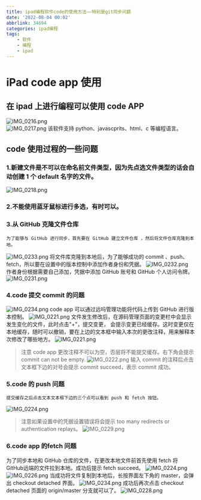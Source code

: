 ```yaml
---
title: ipad编程软件code的使用方法——特别是git同步问题
date: '2022-08-04 00:02'
abbrlink: 34694
categories: ipad编程
tags: 
    - 软件
    - 编程
    - ipad
---
```

<!-- 
---
title: 基于Hexo的hexo-theme-matery主题搭建博客并优化
date: 2019-10-03 14:25:00
author: 悟尘
img: /source/images/xxx.jpg
top: true
cover: true
coverImg: /images/1.jpg
password: 8d969eef6ecad3c29a3a629280e686cf0c3f5d5a86aff3ca12020c923adc6c92
toc: false
mathjax: false
summary: 这是你自定义的文章摘要内容，如果这个属性有值，文章卡片摘要就显示这段文字，否则程序会自动截取文章的部分内容作为摘要
categories: 工具
tags:
  - blog
  - hexo
---
标题行示例

-->
# iPad code app 使用
## 在 ipad 上进行编程可以使用 code APP
![IMG_0216.png](http://ezblog.gnway.cc/i/2022/08/17/62fcb08bad3c8.png)    
![IMG_0217.png](http://ezblog.gnway.cc/i/2022/08/17/62fcb3006912b.png)
    该软件支持 python、javascprits、html、c 等编程语言。
## code 使用过程的一些问题
### 1.新建文件是不可以在命名前文件类型，因为先点选文件类型的话会自动创建 1 个 default 名字的文件。
![IMG_0218.png](http://ezblog.gnway.cc/i/2022/08/17/62fcb31c9520e.png)
### 2.不能使用蓝牙鼠标进行多选，有时可以。
### 3.从 GitHub 克隆文件仓库
    为了能够与 GitHub 进行同步，首先要在 GitHub 建立文件仓库 ，然后将文件仓库克隆到本地。
![IMG_0233.png](http://ezblog.gnway.cc/i/2022/08/17/62fcb37872c77.png)
    将文件库克隆到本地后，为了能够成功的 commit 、push、fetch，所以要在设置中的版本控制中添加作者身份和凭据。
![IMG_0232.png](http://ezblog.gnway.cc/i/2022/08/17/62fcb39c3378d.png)
    作者身份根据需要自己添加，凭据中添加 GitHub 账号和 GitHub 个人访问令牌。
![IMG_0231.png](http://ezblog.gnway.cc/i/2022/08/17/62fcb3bc366b3.png)
### 4.code 提交 commit 的问题
![IMG_0234.png](http://ezblog.gnway.cc/i/2022/08/17/62fcb3dc97699.png)
    code app 可以通过远吗管理功能将代码上传到 GitHub 进行版本控制。
![IMG_0221.png](http://ezblog.gnway.cc/i/2022/08/17/62fcba697489f.png)
    文件发生修改后，在源码管理页面的变更栏中会显示发生变化的文件，此时点击"+"，提交变更，
    会提示变更已经缓存。这时变更仅在本地缓存，随时可以撤销，要在上边的文本框中输入本次的更改注释，用来解释本次修改了哪些地方。
![IMG_0221.png](http://ezblog.gnway.cc/i/2022/08/17/62fcba697489f.png)
> 注意 code app 更改注释不可以为空，否层将不能提交缓存。右下角会提示 commit can not be empty.
> ![IMG_0222.png](http://ezblog.gnway.cc/i/2022/08/17/62fcbe7d8e683.png)
    输入 commit 的注释后点击文本框下边的对号会提示 commit succeed，表示 commit 成功。
### 5.code 的 push 问题
    提交缓存之后点击文本文本框下边的三个点可以看到 push 和 fetch 按钮。
![IMG_0224.png](http://ezblog.gnway.cc/i/2022/08/17/62fcbe9dbeea8.png)
> 注意如果设置中的凭据设置错误将会提示 too many redirects or authentication replays。
![IMG_0229.png](http://ezblog.gnway.cc/i/2022/08/17/62fcbecebd738.png)
### 6.code app 的fetch 问题
为了同步本地和 GitHub 仓库的文件，在更改本地文件前首先使用 fetch 将 GitHub远端的文件拉到本地。成功后提示 fetch succeed。
![IMG_0224.png](http://ezblog.gnway.cc/i/2022/08/17/62fcbe9dbeea8.png)
![IMG_0226.png](http://ezblog.gnway.cc/i/2022/08/17/62fcbf14966fb.png)
    当成功将文件复制到本地后，长按界面左下角的 master，会弹出 checkout detached 界面。
![IMG_0234.png](http://ezblog.gnway.cc/i/2022/08/17/62fcb3dc97699.png)
    成功后再次点击 checkout detached 页面的 origin/master 分支就可以了。
![IMG_0228.png](http://ezblog.gnway.cc/i/2022/08/17/62fcbf7b8cd44.png)